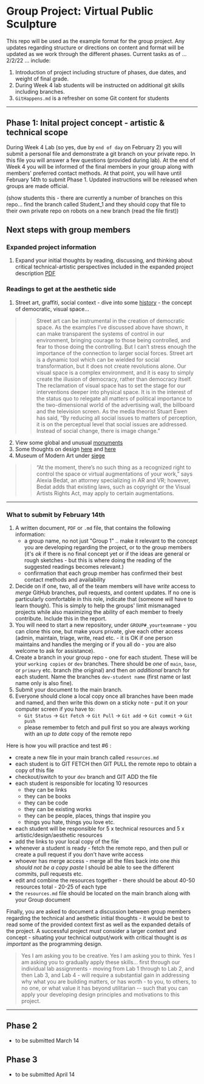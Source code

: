 # Group Project: Virtual Public Sculpture

This repo will be used as the example format for the group project. Any updates regarding structure or directions on content and format will be updated as we work through the different phases. Current tasks as of ... 2/2/22 ... include:

1. Introduction of project including structure of phases, due dates, and weight of final grade.
2. During Week 4 lab students will be instructed on additional git skills including branches.
3. `GitHappens.md` is a refresher on some Git content for students 

--- 

## Phase 1: Inital project concept - artistic & technical scope

During Week 4 Lab (so yes, due by `end of day` on February 2) you will submit a personal file and demonstrate a git branch on your private repo. In this file you will answer a few questions (provided during lab). At the end of Week 4 you will be informed of the final members in your group along with members' preferred contact methods. At that point, you will have until February 14th to submit Phase 1. Updated instructions will be released when groups are made official.

(show students this - there are currently a number of branches on this repo... find the branch called Student_1 and they should copy that file to their own private repo on robots on a new branch (read the file first))

## Next steps with group members

### Expanded project information
1. Expand your initial thoughts by reading, discussing, and thinking about critical technical-artistic perspectives included in the expanded project description [PDF](https://github.com/robots-make-art-too/GroupProject_example/blob/main/EECS_1720_GROUP_PROJECT.pdf)

### Readings to get at the aesthetic side 
1. Street art, graffiti, social context - dive into some [history](https://justseeds.org/street-art-and-social-movements/) - the concept of democratic, visual space... 
>>
>> Street art can be instrumental in the creation of democratic space. As the examples I’ve discussed above have shown, it can make transparent the systems of control in our environment, bringing courage to those being controlled, and fear to those doing the controlling. But I can’t stress enough the importance of the connection to larger social forces. Street art is a dynamic tool which can be wielded for social transformation, but it does not create revolutions alone.
Our visual space is a complex environment, and it is easy to simply create the illusion of democracy, rather than democracy itself. The reclamation of visual space has to set the stage for our interventions deeper into physical space. It is in the interest of the status quo to relegate all matters of political importance to the two-dimensional world of the advertising wall, the billboard and the television screen. As the media theorist Stuart Ewen has said, “By reducing all social issues to matters of perception, it is on the perceptual level that social issues are addressed. Instead of social change, there is image change.”
>>
2. View some global and unusual [monuments](https://www.atlasobscura.com/categories/monuments)
3. Some thoughts on design [here](https://sarahendren.com/2014/02/22/this-week-with-students/) and [here](https://www.core77.com/posts/12232/the-4-fields-of-industrial-design-no-not-furniture-trans-consumer-electronics-toys-by-bruce-m-tharp-and-stephanie-m-tharp-12232)
4. Museum of Modern Art under [siege](https://www.wired.com/story/augmented-reality-art-museums/)
>>
>> “At the moment, there’s no such thing as a recognized right to control the space or virtual augmentations of your work,” says Alexia Bedat, an attorney specializing in AR and VR; however, Bedat adds that existing laws, such as copyright or the Visual Artists Rights Act, may apply to certain augmentations.

---

### What to submit by February 14th

1. A written document, `PDF` or `.md` file, that contains the following information:
   - a group name, no not just "Group 1" .. make it relevant to the concept you are developing regarding the project, or to the group members (it's _ok_ if there is no final concept yet or if the ideas are general or rough sketches - but this is where doing the reading of the suggested readings becomes relevant.)
   - confirmation that each group member has confirmed their best contact methods and availability
2. Decide on if one, two, all of the team members will have _write_ access to _merge_ GitHub branches, pull requests, and content updates. If no one is particularly comfortable in this role, indicate that (someone _will_ have to learn though). This is simply to help the groups' limit mismanaged projects while also maximizing the ability of each  member to freely contribute. Include this in the report.
3. You will need to start a new repository, under `GROUP#_yourteamname` - you can clone this one, but make yours private, give each other access (admin, maintain, triage, write, read etc. - it is OK if one person maintains and handles the merging or if you all do - you are also welcome to ask for assistance).
4. Create a branch in your group repo - one for each student. These will be your `working copies` or `dev` branches. There should be _one_ of `main`, `base`, or `primary` etc. branch (the original) and then _an additional_ branch for each student. Name the branches `dev-student name` (first name or last name only is also fine).
5. Submit your document to the main branch. 
6. Everyone should clone a local copy once all branches have been made and named, and then write this down on a sticky note - put it on your computer screen if you have to:
   - `Git Status` -> `Git Fetch` -> `Git Pull` -> `Git add` -> `Git commit` -> `Git push`
   - please remember to fetch and pull first so you are always working with an _up to date_ copy of the remote repo

Here is how you will practice and test #6 :
- create a new file in your main branch called `resources.md`
- each student is to GIT FETCH then GIT PULL the remote repo to obtain a copy of this file
- checkout/switch to your `dev` branch and GIT ADD the file
- each student is responsible for locating 10 resources
  - they can be links
  - they can be books
  - they can be code
  - they can be existing works
  - they can be people, places, things that inspire you
  - things you hate, things you love etc.
- each student will be responsible for 5 x technical resources and 5 x artistic/design/aesthetic resources
- add the links to your local copy of the file
- whenever a student is ready - fetch the remote repo, and then pull or create a pull request if you don't have write access 
- whoever has merge access - merge all the files back into one _this should not be a copy paste_ I should be able to see the different commits, pull requests etc.
- edit and combine the resources together - there should be about 40-50 resources total - 20-25 of each type
- the `resources.md` file should be located on the main branch along with your Group document

Finally, you are asked to document a discussion between group members regarding the technical and aesthetic initial thoughts - it would be best to read some of the provided context first as well as the expanded details of the project. A successful project _must_ consider a larger context and concept - situating your technical output/work with critical thought is _as important_ as the programming design. 
> Yes I am asking you to be creative. 
> Yes I am asking you to think. 
> Yes I am asking you to gradually apply these skills... first through our individual lab assignments - moving from Lab 1 through to Lab 2, and then Lab 3, and Lab 4 -  will require a substantial gain in addressing why what you are building matters, or has worth - to you, to others, to no one, or what value it has beyond utilitarian -- such that you can apply your developing design principles and motivations to this project.



---

## Phase 2

- to be submitted March 14

## Phase 3

- to be submitted April 14

